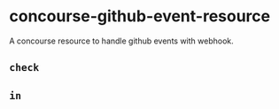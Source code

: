 # concourse-github-event-resource
A concourse resource to handle github events with webhook.

## `check`
## `in`
